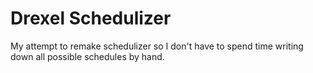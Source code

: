 # Drexel Schedulizer
My attempt to remake schedulizer so I don't have to spend time writing down all possible schedules by hand.